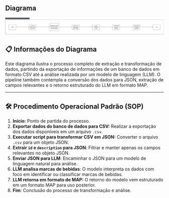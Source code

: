 ## Diagrama

![Diagrama do pipeline](img/Diagrama.png)


## 📋 Informações do Diagrama

Este diagrama ilustra o processo completo de extração e transformação de dados, partindo da exportação de informações de um banco de dados em formato CSV até a análise realizada por um modelo de linguagem (LLM). O pipeline também contempla a conversão dos dados para JSON, extração de campos relevantes e o retorno estruturado do LLM em formato MAP.

---

## 🛠️ Procedimento Operacional Padrão (SOP)

1. **Início:** Ponto de partida do processo.
2. **Exportar dados do banco de dados para CSV:** Realizar a exportação dos dados disponíveis em um arquivo `.csv`.
3. **Executar script para transformar CSV em JSON:** Converter o arquivo `.csv` para um objeto JSON.
4. **Extrair `id` e `description` para JSON**: Filtrar e manter apenas os campos relevantes no objeto JSON.
5. **Enviar JSON para LLM**: Encaminhar o JSON para um modelo de linguagem natural para análise.
6. **LLM analisa marcas de bebidas**: O modelo interpreta os dados com foco em identificar ou classificar marcas de bebidas.
7. **LLM retorna em formato de MAP:** O retorno do modelo vem estruturado em um formato MAP para uso posterior.
8. **Fim**: Conclusão do processo de transformação e análise.

